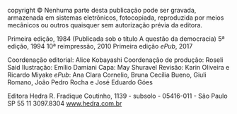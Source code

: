 copyright © 
Nenhuma parte desta publicação pode ser gravada, armazenada em sistemas eletrônicos, fotocopiada, reproduzida por meios mecânicos ou outros quaisquer sem autorização prévia da editora.

Primeira edição, 1984
(Publicada sob o título A questão da democracia)
5ª edição, 1994
10ª reimpressão, 2010
Primeira edição *ePub*, 2017

Coordenação editorial: Alice Kobayashi 
Coordenação de produção: Roseli Said
Ilustração: Emílio Damiani
Capa: May Shuravel
Revisão: Karin Oliveira e Ricardo Miyake
*ePub*: Ana Clara Cornelio, Bruna Cecília Bueno, Giuli Romano, João Pedro Rocha e José Eduardo Góes

Editora Hedra 
R. Fradique Coutinho, 1139 - subsolo - 05416-011 - São Paulo SP 55 11 3097.8304 www.hedra.com.br


